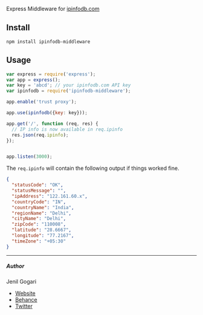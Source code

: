 Express Middleware for [ipinfodb.com](http://www.ipinfodb.com/ip_location_api.php)

## Install

`npm install ipinfodb-middleware`

## Usage
```javascript
var express = require('express');
var app = express();
var key = 'abcd'; // your ipinfodb.com API key
var ipinfodb = require('ipinfodb-middleware');

app.enable('trust proxy');

app.use(ipinfodb({key: key}));

app.get('/', function (req, res) {
  // IP info is now available in req.ipinfo
  res.json(req.ipinfo);
});


app.listen(3000);

```

The `req.ipinfo` will contain the following output if things worked fine.
```json
{
  "statusCode": "OK",
  "statusMessage": "",
  "ipAddress": "122.161.60.x",
  "countryCode": "IN",
  "countryName": "India",
  "regionName": "Delhi",
  "cityName": "Delhi",
  "zipCode": "110008",
  "latitude": "28.6667",
  "longitude": "77.2167",
  "timeZone": "+05:30"
}
```
---

##### Author

Jenil Gogari
- [Website](http://jgog.in)
- [Behance](https://www.behance.net/jenil)
- [Twitter](https://twitter.com/GeekGogari)
